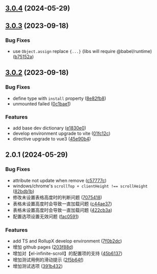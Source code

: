 ## [3.0.4](https://github.com/yujinpan/el-table-infinite-scroll/compare/v2.0.1...v3.0.4) (2024-05-29)

## [3.0.3](https://github.com/yujinpan/el-table-infinite-scroll/compare/v3.0.2...v3.0.3) (2023-09-18)

### Bug Fixes

- use `Object.assign` replace `{...}` (libs will require @babel/runtime) ([b75152a](https://github.com/yujinpan/el-table-infinite-scroll/commit/b75152a56c5437d2bc7f59f2ebf9430cbde605ec))

## [3.0.2](https://github.com/yujinpan/el-table-infinite-scroll/compare/01fc12cb5454babe6192caa1508cd287a70dc316...v3.0.2) (2023-09-18)

### Bug Fixes

- define type with `install` property ([8e82fb8](https://github.com/yujinpan/el-table-infinite-scroll/commit/8e82fb8275f8090328981a6f80053611759ba4b1))
- unmounted failed ([0c1bae1](https://github.com/yujinpan/el-table-infinite-scroll/commit/0c1bae1531d3bb37266110c7f975607aefb2b7f5))

### Features

- add base dev dictionary ([e1830e0](https://github.com/yujinpan/el-table-infinite-scroll/commit/e1830e04a28141bd2b0bda5895fec46c48232e44))
- develop environment upgrade to vite ([01fc12c](https://github.com/yujinpan/el-table-infinite-scroll/commit/01fc12cb5454babe6192caa1508cd287a70dc316))
- directive upgrade to vue3 ([45e90b4](https://github.com/yujinpan/el-table-infinite-scroll/commit/45e90b4c57d0ea78cb2e358841d7756ddd8db694))

## 2.0.1 (2024-05-29)

### Bug Fixes

- attribute not update when remove ([c57777c](https://github.com/yujinpan/el-table-infinite-scroll/commit/c57777c3485bbbd96760db9049ab215e4a9e3419))
- windows/chrome's `scrollTop + clientHeight !== scrollHeight` ([82bdb1b](https://github.com/yujinpan/el-table-infinite-scroll/commit/82bdb1b1b9ee9cbf20e8944f81bd0176ccab6522))
- 修改未设置表格高度时的判断问题 ([7075418](https://github.com/yujinpan/el-table-infinite-scroll/commit/70754180dc4ab3883948c0c6d4ba76203416654c))
- 表格未设置高度时会导致一直加载问题 ([c44ae37](https://github.com/yujinpan/el-table-infinite-scroll/commit/c44ae3714b70605826b40dbdcc9f173fc3f80d56))
- 表格未设置高度时会导致一直加载问题 ([422cb3a](https://github.com/yujinpan/el-table-infinite-scroll/commit/422cb3a3727576dee10863e5db7ec0d2ee563fa0))
- 配置选项设置无效问题 ([fac0591](https://github.com/yujinpan/el-table-infinite-scroll/commit/fac05911c6676a8e918d93199f721c5eb4c054f3))

### Features

- add TS and RollupX develop environment ([7f0b2dc](https://github.com/yujinpan/el-table-infinite-scroll/commit/7f0b2dcdcd474096092a76349d6af2f3f534a8a9))
- 增加 github pages ([203f88d](https://github.com/yujinpan/el-table-infinite-scroll/commit/203f88dc79f9e8a345d049ec8ae63ad0189b2e33))
- 增加对【el-infinite-scroll】的配置项的支持 ([45b6137](https://github.com/yujinpan/el-table-infinite-scroll/commit/45b61375253a295d9380d5a9a7c27d509c00a35d))
- 增加测试用例的滑动提示 ([2f5b64f](https://github.com/yujinpan/el-table-infinite-scroll/commit/2f5b64fd107cf4b0dbc2a01dd700c65ada513b71))
- 增加测试选项 ([391b432](https://github.com/yujinpan/el-table-infinite-scroll/commit/391b43251fe0b11de5212025a9d7fe786b844513))
